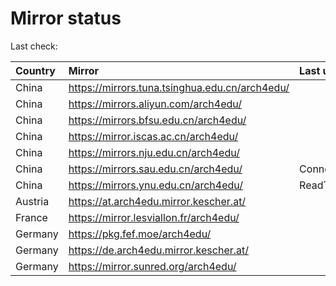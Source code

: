 <script src="./time.js"></script>
# Mirror status
Last check: <script type="text/javascript">localize(1689132403.6448584);</script>

|Country|Mirror|Last update|
|:------|:-----|:----------|
|China|https://mirrors.tuna.tsinghua.edu.cn/arch4edu/|<script type="text/javascript">localize(1689100436);</script>|
|China|https://mirrors.aliyun.com/arch4edu/|<script type="text/javascript">localize(1689057457);</script>|
|China|https://mirrors.bfsu.edu.cn/arch4edu/|<script type="text/javascript">localize(1689057457);</script>|
|China|https://mirror.iscas.ac.cn/arch4edu/|<script type="text/javascript">localize(1689100436);</script>|
|China|https://mirrors.nju.edu.cn/arch4edu/|<script type="text/javascript">localize(1689057457);</script>|
|China|https://mirrors.sau.edu.cn/arch4edu/|ConnectionError|
|China|https://mirrors.ynu.edu.cn/arch4edu/|ReadTimeout|
|Austria|https://at.arch4edu.mirror.kescher.at/|<script type="text/javascript">localize(1689100436);</script>|
|France|https://mirror.lesviallon.fr/arch4edu/|<script type="text/javascript">localize(1689100436);</script>|
|Germany|https://pkg.fef.moe/arch4edu/|<script type="text/javascript">localize(1689100436);</script>|
|Germany|https://de.arch4edu.mirror.kescher.at/|<script type="text/javascript">localize(1689100436);</script>|
|Germany|https://mirror.sunred.org/arch4edu/|<script type="text/javascript">localize(1689100436);</script>|

<script src="./tablefilter/tablefilter.js"></script>
<script src="./table.js"></script>